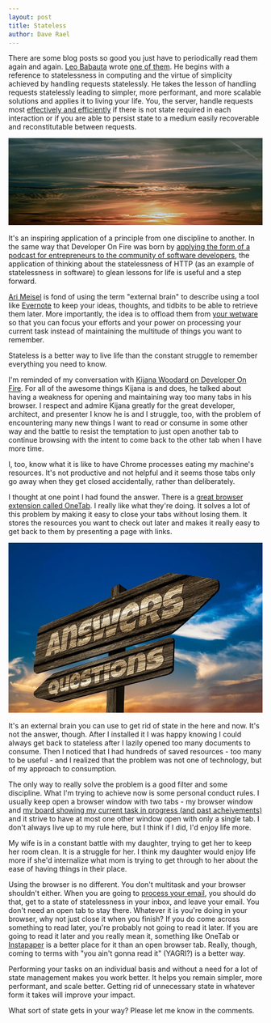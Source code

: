 ```yaml
---
layout: post
title: Stateless
author: Dave Rael
---
```


There are some blog posts so good you just have to periodically read them again and again.  [Leo Babauta](https://twitter.com/zen_habits) wrote [one of them](https://zenhabits.net/stateless/).  He begins with a reference to statelessness in computing and the virtue of simplicity achieved by handling requests statelessly.  He takes the lesson of handling requests statelessly leading to simpler, more performant, and more scalable solutions and applies it to living your life.  You, the server, handle requests most [effectively and efficiently](http://codingwithempathy.com/2017/01/24/efficiency-effectiveness-teams/) if there is not state required in each interaction or if you are able to persist state to a medium easily recoverable and reconstitutable between requests.

![peaceful statelessness](/assets/images/blog/peace.jpg)

It's an inspiring application of a principle from one discipline to another.  In the same way that Developer On Fire was born by [applying the form of a podcast for entrepreneurs to the community of software developers](http://developeronfire.com/blog/my-podcast-is-live), the application of thinking about the statelessness of HTTP (as an example of statelessness in software) to glean lessons for life is useful and a step forward.

[Ari Meisel](http://developeronfire.com/podcast/episode-069-ari-meisel-do-less-to-get-more-done) is fond of using the term "external brain" to describe using a tool like [Evernote](https://evernote.com/) to keep your ideas, thoughts, and tidbits to be able to retrieve them later.  More importantly, the idea is to offload them from [your wetware](https://www.amazon.com/dp/1934356050/?tag=devonfir-20) so that you can focus your efforts and your power on processing your current task instead of maintaining the multitude of things you want to remember.

Stateless is a better way to live life than the constant struggle to remember everything you need to know.

I'm reminded of my conversation with [Kijana Woodard on Developer On Fire](http://developeronfire.com/podcast/episode-002-kijana-woodard-focus-on-the-business).  For all of the awesome things Kijana is and does, he talked about having a weakness for opening and maintaining way too many tabs in his browser.  I respect and admire Kijana greatly for the great developer, architect, and presenter I know he is and I struggle, too, with the problem of encountering many new things I want to read or consume in some other way and the battle to resist the temptation to just open another tab to continue browsing with the intent to come back to the other tab when I have more time.

I, too, know what it is like to have Chrome processes eating my machine's resources.  It's not productive and not helpful and it seems those tabs only go away when they get closed accidentally, rather than deliberately.

I thought at one point I had found the answer.  There is a [great browser extension called OneTab](https://www.one-tab.com/).  I really like what they're doing.  It solves a lot of this problem by making it easy to close your tabs without losing them.  It stores the resources you want to check out later and makes it really easy to get back to them by presenting a page with links.

![answer](/assets/images/blog/answer.jpg)

It's an external brain you can use to get rid of state in the here and now.  It's not the answer, though.  After I installed it I was happy knowing I could always get back to stateless after I lazily opened too many documents to consume.  Then I noticed that I had hundreds of saved resources - too many to be useful - and I realized that the problem was not one of technology, but of my approach to consumption.

The only way to really solve the problem is a good filter and some discipline.  What I'm trying to achieve now is some personal conduct rules.  I usually keep open a browser window with two tabs - my browser window and [my board showing my current task in progress (and past acheivements)](http://developeronfire.com/blog/upgraded-efficiency-focus-to-intensity-to-domination-the-pomodoro-technique) and it strive to have at most one other window open with only a single tab.  I don't always live up to my rule here, but I think if I did, I'd enjoy life more.  

My wife is in a constant battle with my daughter, trying to get her to keep her room clean.  It is a struggle for her.  I think my daughter would enjoy life more if she'd internalize what mom is trying to get through to her about the ease of having things in their place.

Using the browser is no different.  You don't multitask and your browser shouldn't either.  When you are going to [process your email](http://developeronfire.com/blog/todo-list-considered-harmful), you should do that, get to a state of statelessness in your inbox, and leave your email.  You don't need an open tab to stay there.  Whatever it is you're doing in your browser, why not just close it when you finish?  If you do come across something to read later, you're probably not going to read it later.  If you are going to read it later and you really mean it, something like OneTab or [Instapaper](https://www.instapaper.com/) is a better place for it than an open browser tab.  Really, though, coming to terms with "you ain't gonna read it" (YAGRI?) is a better way.

Performing your tasks on an individual basis and without a need for a lot of state management makes you work better.  It helps you remain simpler, more performant, and scale better.  Getting rid of unnecessary state in whatever form it takes will improve your impact.

What sort of state gets in your way?  Please let me know in the comments.
